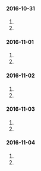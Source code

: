 #### 2016-10-31
1.
2.
#### 2016-11-01
1.
2.
#### 2016-11-02
1.
2.
#### 2016-11-03
1.
2.
#### 2016-11-04
1.
2.
